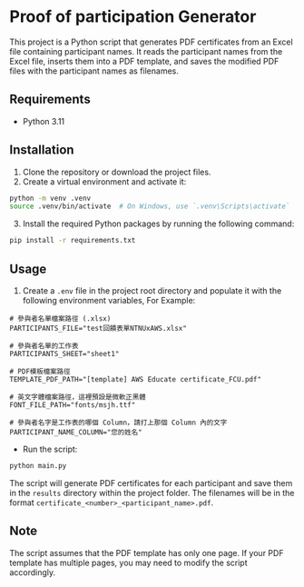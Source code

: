 # Proof of participation Generator

This project is a Python script that generates PDF certificates from an Excel file containing participant names. It reads the participant names from the Excel file, inserts them into a PDF template, and saves the modified PDF files with the participant names as filenames.

## Requirements

- Python 3.11

## Installation

1. Clone the repository or download the project files.
2. Create a virtual environment and activate it:

```bash
python -m venv .venv
source .venv/bin/activate  # On Windows, use `.venv\Scripts\activate`
```

3. Install the required Python packages by running the following command:

```bash
pip install -r requirements.txt
```

## Usage

1. Create a `.env` file in the project root directory and populate it with the following environment variables, For Example:

```shell
# 參與者名單檔案路徑 (.xlsx)
PARTICIPANTS_FILE="test回饋表單NTNUxAWS.xlsx"

# 參與者名單的工作表
PARTICIPANTS_SHEET="sheet1"

# PDF模板檔案路徑
TEMPLATE_PDF_PATH="[template] AWS Educate certificate_FCU.pdf"

# 英文字體檔案路徑，這裡預設是微軟正黑體
FONT_FILE_PATH="fonts/msjh.ttf"

# 參與者名字是工作表的哪個 Column，請打上那個 Column 內的文字
PARTICIPANT_NAME_COLUMN="您的姓名"
```

- Run the script:

```bash
python main.py
```

The script will generate PDF certificates for each participant and save them in the `results` directory within the project folder. The filenames will be in the format `certificate_<number>_<participant_name>.pdf`.

## Note

The script assumes that the PDF template has only one page. If your PDF template has multiple pages, you may need to modify the script accordingly.
